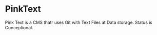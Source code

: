 PinkText
========

Pink Text is a CMS thatr uses Git with Text Files at Data storage. Status is Conceptional.